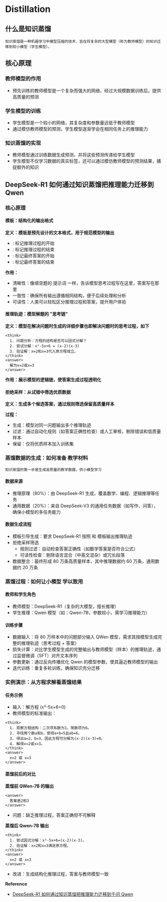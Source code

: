 # Distillation

## 什么是知识蒸馏

`
知识蒸馏是一种机器学习中模型压缩的技术，旨在将复杂的大型模型（称为教师模型）的知识迁移到较小模型（学生模型）。
`

## 核心原理

### 教师模型的作用

- 预先训练的教师模型是一个复杂而强大的网络，经过大规模数据训练后，提供高质量的预测

### 学生模型的训练

- 学生模型是一个较小的网络，其复杂度和参数量远低于教师模型
- 通过模仿教师模型的预测，学生模型逐渐学会在相同任务上的推理能力

### 知识蒸馏的实现

- 教师模型通过训练数据生成预测，并将这些预测传递给学生模型
- 学生模型不仅学习数据的真实标签，还可以通过模仿教师模型的预测结果，捕捉额外的知识

## DeepSeek-R1 如何通过知识蒸馏把推理能力迁移到 Qwen

### 核心原理

#### 模板：结构化的输出格式

**定义：模板是预先设计的文本格式，用于规范模型的输出**

- <think>: 标记推理过程的开始
- </think>: 标记推理过程的结束
- <answer>: 标记最终答案的开始
- </answer>: 标记最终答案的结束

**作用：**

- 清晰性：像填空题的 提示词 一样，告诉模型思考过程写在这里，答案写在那里
- 一致性：确保所有输出遵循相同结构，便于后续处理和分析
- 可读性：人类可以轻松区分推理过程和答案，提升用户体验

#### 推理轨迹：模型解题的 "思考链"

**定义：模型在解决问题时生成的详细步骤也即解决问题时的思考过程，如下**

```
<think>
  1. 问题分析：方程的结构是否可以因式分解？
  2. 尝试分解：x²-5x+6 = (x-2)(x-3)
  3. 验证解：x=2和x=3代入原方程成立。
</think>
<answer>
  解为x=2或x=3
</answer>
```

**作用：展示模型的逻辑链，使答案生成过程透明化**

#### 拒绝采样：从试错中筛选优质数据

**定义：生成多个候选答案，通过规则筛选保留高质量样本**

**过程：**

- 生成：模型对同一问题输出多个推理轨迹
- 过滤：通过自动化规则（如答案正确性检查）或人工审核，剔除错误和低质量样本
- 保留：仅将优质样本加入训练集

### 蒸馏数据的生成：如何准备 教学材料

`
知识蒸馏的第一步是生成高质量的教学数据，供小模型学习
`

#### 数据来源

- 推理原理（80%）：由 DeepSeek-R1 生成，覆盖数学、编程、逻辑推理等任务
- 通用数据（20%）：来自 DeepSeek-V3 的通用任务数据（如写作、问答），确保小模型的多任务能力

#### 数据生成流程

- 模板引导生成：要求 DeepSeek-R1 按照 <think> 和 <answer> 模板输出推理轨迹
- 拒绝采样筛选
  - 规则过滤：自动检查答案正确性（如数学答案是否符合公式）
  - 可读性检查：剔除语言混合（中英文混杂）或冗长段落
- 数据整合：最终形成 80 万条高质量样本，其中推理数据约 60 万条，通用数据约 20 万条

### 蒸馏过程：如何让小模型 学以致用

#### 教师和学生角色

- 教师模型：DeepSeek-R1（复杂的大模型，擅长推理）
- 学生推理：Qwen 模型（如：Qwen-7B，参数较小，需学习推理能力）

#### 训练步骤

- 数据输入：将 80 万样本中的问题部分输入 QWen 模型，需求其按模型生成完整的推理轨迹（思考过程 + 答案）
- 损失计算：对比学生模型生成的完整输出与教师模型（样本）的推理轨迹，通过监督微调（SFT）对齐文本序列
- 参数更新：通过反向传播优化 Qwen 的模型参数，使其逼近教师模型的输出
- 迭代训练：重复多轮训练，确保知识充分迁移

### 实例演示：从方程求解看蒸馏结果

#### 任务示例

- 输入：解方程 (x²-5x+6=0)
- 教师模型的标准输出：

```
<think>
  1. 观察方程结构：二次项系数为1，常数项为6。
  2. 寻找两个数a和b，使得a+b=5且ab=6。
  3. 得出a=2，b=3，因此方程可分解为(x-2)(x-3)=0。
  4. 解得x=2或x=3。
</think>
<answer>
  x=2 或 x=3
</answer>
```

#### 蒸馏前后的对比

**蒸馏前 QWen-7B 的输出**

```
<answer>
  答案是2和3
</answer>
```

- 问题：缺乏推理过程，答案正确但不可解释


**蒸馏后 Qwen-7B 输出**

```
<think>
  1. 尝试因式分解：x²-5x+6=(x-2)(x-3)。
  2. 验证解：x=2和x=3满足原方程。
</think>
<answer>
  x=2 或 x=3
</answer>
```

- 改进：生成结构化推理过程，答案与教师模型一致





**Reference**

- [DeepSeek-R1 如何通过知识蒸馏把推理能力迁移到千问 Qwen](https://mp.weixin.qq.com/s/0MbRVsYxiZfY6b_P20bjNA)





